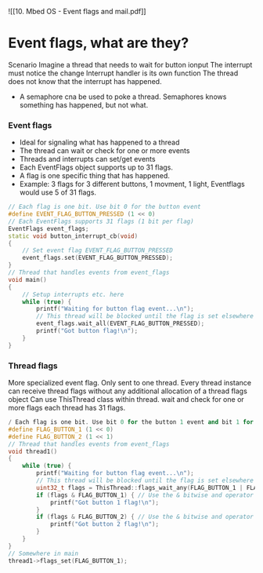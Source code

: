 ![[10. Mbed OS - Event flags and mail.pdf]]

# Event flags, what are they?
Scenario
Imagine a thread that needs to wait for button ionput
The interrupt must notice the change
Interrupt handler is its own function
The thread does not know that the interrupt has happened.
- A semaphore cna be used to poke a thread. Semaphores knows something has happened, but not what.
### Event flags
- Ideal for signaling what has happened to a thread
- The thread can wait or check for one or more events
- Threads and interrupts can set/get events
- Each EventFlags object supports up to 31 flags.
- A flag is one specific thing that has happened.
- Example: 3 flags for 3 different buttons, 1 movment, 1 light, Eventflags would use 5 of 31 flags.
```cpp
// Each flag is one bit. Use bit 0 for the button event
#define EVENT_FLAG_BUTTON_PRESSED (1 << 0)
// Each EventFlags supports 31 flags (1 bit per flag)
EventFlags event_flags;
static void button_interrupt_cb(void)
{
	// Set event flag EVENT_FLAG_BUTTON_PRESSED
	event_flags.set(EVENT_FLAG_BUTTON_PRESSED);
}
// Thread that handles events from event_flags
void main()
{
	// Setup interrupts etc. here
	while (true) {
		printf("Waiting for button flag event...\n");
		// This thread will be blocked until the flag is set elsewhere
		event_flags.wait_all(EVENT_FLAG_BUTTON_PRESSED);
		printf("Got button flag!\n");
	}
}
```
### Thread flags
More specialized event flag. Only sent to one thread. 
Every thread instance can receive thread flags without any additional allocation of a thread flags object
Can use ThisThread class within thread.
wait and check for one or more flags
each thread has 31 flags.

```cpp
/ Each flag is one bit. Use bit 0 for the button 1 event and bit 1 for the button 2 event
#define FLAG_BUTTON_1 (1 << 0)
#define FLAG_BUTTON_2 (1 << 1)
// Thread that handles events from event_flags
void thread1()
{
	while (true) {
		printf("Waiting for button flag event...\n");
		// This thread will be blocked until the flag is set elsewhere
		uint32_t flags = ThisThread::flags_wait_any(FLAG_BUTTON_1 | FLAG_BUTTON_2);
		if (flags & FLAG_BUTTON_1) { // Use the & bitwise and operator to check if a bit is set
			printf("Got button 1 flag!\n");
		}
		if (flags & FLAG_BUTTON_2) { // Use the & bitwise and operator to check if a bit is set
			printf("Got button 2 flag!\n");
		}
	}
}
// Somewhere in main
thread1->flags_set(FLAG_BUTTON_1);
```